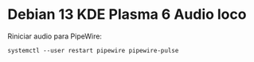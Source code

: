 # Debian 13 KDE Plasma 6 Audio loco
Riniciar audio para PipeWire:
```
systemctl --user restart pipewire pipewire-pulse
```
